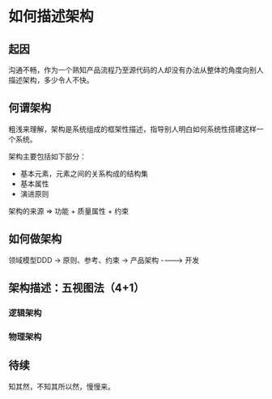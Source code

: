 # 如何描述架构

## 起因

沟通不畅，作为一个熟知产品流程乃至源代码的人却没有办法从整体的角度向别人描述架构，多少令人不快。

## 何谓架构

粗浅来理解，架构是系统组成的框架性描述，指导别人明白如何系统性搭建这样一个系统。

架构主要包括如下部分：
- 基本元素，元素之间的关系构成的结构集
- 基本属性
- 演进原则

架构的来源 => 功能 + 质量属性 + 约束

## 如何做架构

领域模型DDD -> 原则、参考、约束 -> 产品架构 ----> 开发

## 架构描述：五视图法（4+1）

### 逻辑架构


### 物理架构


## 待续
知其然，不知其所以然，慢慢来。

